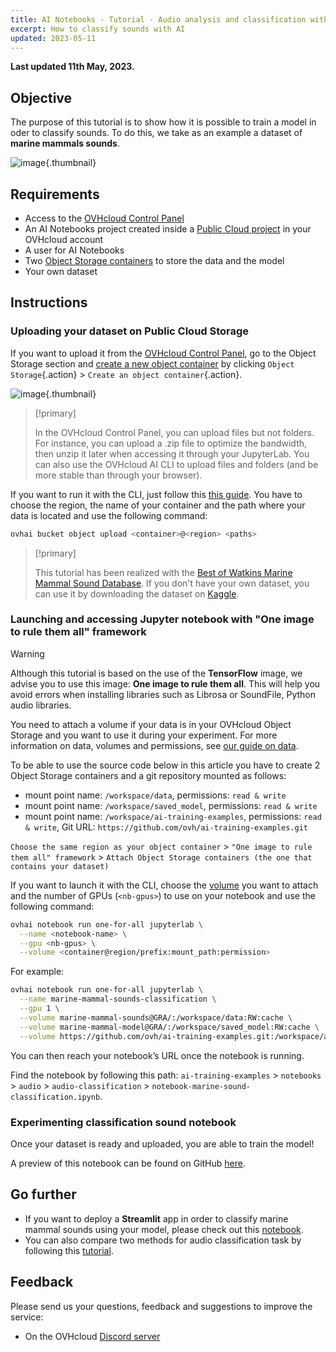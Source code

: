 ```yaml
---
title: AI Notebooks - Tutorial - Audio analysis and classification with AI
excerpt: How to classify sounds with AI
updated: 2023-05-11
---
```


**Last updated 11th May, 2023.**

## Objective

The purpose of this tutorial is to show how it is possible to train a model in oder to classify sounds. To do this, we take as an example a dataset of **marine mammals sounds**.

![image](images/marine-mammals-categories.png){.thumbnail}

## Requirements

- Access to the [OVHcloud Control Panel](https://ca.ovh.com/auth/?action=gotomanager&from=https://www.ovh.com/ca/en/&ovhSubsidiary=ca)
- An AI Notebooks project created inside a [Public Cloud project](https://www.ovhcloud.com/en-ca/public-cloud/) in your OVHcloud account
- A user for AI Notebooks
- Two [Object Storage containers](/pages/cloud/storage/object_storage/pcs_create_container) to store the data and the model
- Your own dataset

## Instructions

### Uploading your dataset on Public Cloud Storage

If you want to upload it from the [OVHcloud Control Panel](https://ca.ovh.com/auth/?action=gotomanager&from=https://www.ovh.com/ca/en/&ovhSubsidiary=ca), go to the Object Storage section and [create a new object container](/pages/cloud/storage/object_storage/pcs_create_container) by clicking `Object Storage`{.action} > `Create an object container`{.action}.

![image](images/new-object-container.png){.thumbnail}

> [!primary]
>
> In the OVHcloud Control Panel, you can upload files but not folders. For instance, you can upload a .zip file to optimize the bandwidth, then unzip it later when accessing it through your JupyterLab.
> You can also use the OVHcloud AI CLI to upload files and folders (and be more stable than through your browser).
>

If you want to run it with the CLI, just follow this [this guide](/pages/platform/ai/cli_17_how_to_cli_data_notebooks). You have to choose the region, the name of your container and the path where your data is located and use the following command:

```bash
ovhai bucket object upload <container>@<region> <paths>
```

> [!primary]
>
> This tutorial has been realized with the [Best of Watkins Marine Mammal Sound Database](https://cis.whoi.edu/science/B/whalesounds/index.cfm). If you don't have your own dataset, you can use it by downloading the dataset on [Kaggle](https://www.kaggle.com/shreyj1729/best-of-watkins-marine-mammal-sound-database/version/3).
>

### Launching and accessing Jupyter notebook with "One image to rule them all" framework

> [!warning]
>
> Although this tutorial is based on the use of the **TensorFlow** image, we advise you to use this image: **One image to rule them all**. This will help you avoid errors when installing libraries such as Librosa or SoundFile, Python audio libraries.
>

You need to attach a volume if your data is in your OVHcloud Object Storage and you want to use it during your experiment. For more information on data, volumes and permissions, see [our guide on data](/pages/platform/ai/cli_17_how_to_cli_data_notebooks).

To be able to use the source code below in this article you have to create 2 Object Storage containers and a git repository mounted as follows:

 - mount point name: `/workspace/data`, permissions: `read & write`
 - mount point name: `/workspace/saved_model`, permissions: `read & write`
 - mount point name: `/workspace/ai-training-examples`, permissions: `read & write`, Git URL: `https://github.com/ovh/ai-training-examples.git`

`Choose the same region as your object container` > `"One image to rule them all" framework` > `Attach Object Storage containers (the one that contains your dataset)`

If you want to launch it with the CLI, choose the [volume](/pages/platform/ai/cli_17_how_to_cli_data_notebooks) you want to attach and the number of GPUs (`<nb-gpus>`) to use on your notebook and use the following command:

```bash
ovhai notebook run one-for-all jupyterlab \
  --name <notebook-name> \
  --gpu <nb-gpus> \
  --volume <container@region/prefix:mount_path:permission>
```

For example:
```bash
ovhai notebook run one-for-all jupyterlab \
  --name marine-mammal-sounds-classification \
  --gpu 1 \
  --volume marine-mammal-sounds@GRA/:/workspace/data:RW:cache \
  --volume marine-mammal-model@GRA/:/workspace/saved_model:RW:cache \
  --volume https://github.com/ovh/ai-training-examples.git:/workspace/ai-training-examples:RW
```

You can then reach your notebook’s URL once the notebook is running.

Find the notebook by following this path: `ai-training-examples` > `notebooks` > `audio` > `audio-classification` > `notebook-marine-sound-classification.ipynb`.

### Experimenting classification sound notebook

Once your dataset is ready and uploaded, you are able to train the model!

A preview of this notebook can be found on GitHub [here](https://github.com/ovh/ai-training-examples/blob/main/notebooks/audio/audio-classification/notebook-marine-sound-classification.ipynb).

## Go further

- If you want to deploy a **Streamlit** app in order to classify marine mammal sounds using your model, please check out this [notebook](/pages/platform/ai/deploy_tuto_03_streamlit_sounds_classification).
- You can also compare two methods for audio classification task by following this [tutorial](/pages/platform/ai/training_tuto_06_models_comparaison_weights_and_biases).

## Feedback

Please send us your questions, feedback and suggestions to improve the service:

- On the OVHcloud [Discord server](https://discord.com/invite/vXVurFfwe9)
